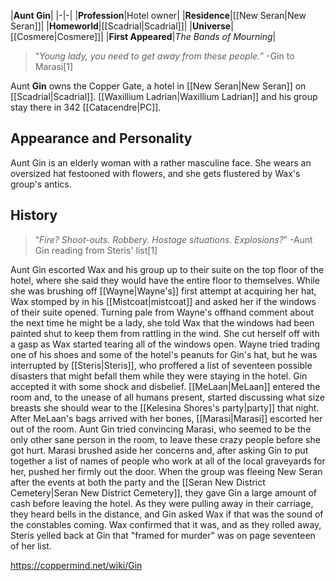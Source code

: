 |**Aunt Gin**|
|-|-|
|**Profession**|Hotel owner|
|**Residence**|[[New Seran\|New Seran]]|
|**Homeworld**|[[Scadrial\|Scadrial]]|
|**Universe**|[[Cosmere\|Cosmere]]|
|**First Appeared**|*The Bands of Mourning*|

>“*Young lady, you need to get away from these people.*”
\-Gin to Marasi[1]


Aunt **Gin** owns the Copper Gate, a hotel in [[New Seran\|New Seran]] on [[Scadrial\|Scadrial]]. [[Waxillium Ladrian\|Waxillium Ladrian]] and his group stay there in 342 [[Catacendre\|PC]].

## Appearance and Personality
Aunt Gin is an elderly woman with a rather masculine face. She wears an oversized hat festooned with flowers, and she gets flustered by Wax's group's antics.

## History
>“*Fire? Shoot-outs. Robbery. Hostage situations. Explosions?*”
\-Aunt Gin reading from Steris' list[1]

Aunt Gin escorted Wax and his group up to their suite on the top floor of the hotel, where she said they would have the entire floor to themselves. While she was brushing off [[Wayne\|Wayne's]] first attempt at acquiring her hat, Wax stomped by in his [[Mistcoat\|mistcoat]] and asked her if the windows of their suite opened. Turning pale from Wayne's offhand comment about the next time he might be a lady, she told Wax that the windows had been painted shut to keep them from rattling in the wind. She cut herself off with a gasp as Wax started tearing all of the windows open. Wayne tried trading one of his shoes and some of the hotel's peanuts for Gin's hat, but he was interrupted by [[Steris\|Steris]], who proffered a list of seventeen possible disasters that might befall them while they were staying in the hotel. Gin accepted it with some shock and disbelief. [[MeLaan\|MeLaan]] entered the room and, to the unease of all humans present, started discussing what size breasts she should wear to the [[Kelesina Shores's party\|party]] that night. After MeLaan's bags arrived with her bones, [[Marasi\|Marasi]] escorted her out of the room. Aunt Gin tried convincing Marasi, who seemed to be the only other sane person in the room, to leave these crazy people before she got hurt. Marasi brushed aside her concerns and, after asking Gin to put together a list of names of people who work at all of the local graveyards for her, pushed her firmly out the door.
When the group was fleeing New Seran after the events at both the party and the [[Seran New District Cemetery\|Seran New District Cemetery]], they gave Gin a large amount of cash before leaving the hotel. As they were pulling away in their carriage, they heard bells in the distance, and Gin asked Wax if that was the sound of the constables coming. Wax confirmed that it was, and as they rolled away, Steris yelled back at Gin that "framed for murder" was on page seventeen of her list.



https://coppermind.net/wiki/Gin
